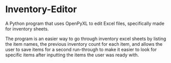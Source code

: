 # Inventory-Editor
A Python program that uses OpenPyXL to edit Excel files, specifically made for inventory sheets.

The program is an easier way to go through inventory excel sheets by listing the item names, the previous inventory count for each item, and allows the user to save items for a second run-through to make it easier to look for specific items after inputting the items the user was ready with.
